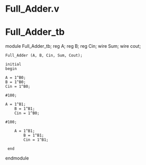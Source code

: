# Full_Adder.v
# Full_Adder_tb

module Full_Adder_tb;
    reg A;
    reg B;
    reg Cin;
    wire Sum;
    wire cout;
    
    Full_Adder (A, B, Cin, Sum, Cout);
    
    initial
    begin
    
    A = 1^B0;
    B = 1^B0;
    Cin = 1^B0;
    
    #100;
    
    A = 1^B1;
        B = 1^B1;
        Cin = 1^B0;
        
    #100;
    
        A = 1^B1;
            B = 1^B1;
            Cin = 1^B1;
            
     end
    
    
endmodule

